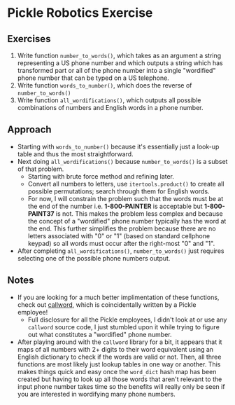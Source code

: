 # Pickle Robotics Exercise

## Exercises
1. Write function `number_to_words()`, which takes as an argument a string representing a US phone number and which outputs a string which has transformed part or all of the phone number into a single "wordified" phone number that can be typed on a US telephone.
2. Write function `words_to_number()`, which does the reverse of `number_to_words()`
3. Write function `all_wordifications()`, which outputs all possible combinations of numbers and English words in a phone number.

## Approach
- Starting with `words_to_number()` because it's essentially just a look-up table and thus the most straightforward. 
- Next doing `all_wordifications()` because `number_to_words()` is a subset of that problem.
  - Starting with brute force method and refining later. 
  - Convert all numbers to letters, use `itertools.product()` to create all possible permutations; search through them for English words.
  - For now, I will constrain the problem such that the words must be at the end of the number i.e. **1-800-PAINTER** is acceptable but **1-800-PAINT37** is not. This makes the problem less complex and because the concept of a "wordified" phone number typically has the word at the end. This further simplifies the problem because there are no letters associated with "0" or "1" (based on standard cellphone keypad) so all words must occur after the right-most "0" and "1".
- After completing `all_wordifications()`, `number_to_words()` just requires selecting one of the possible phone numbers output.

## Notes
- If you are looking for a much better implimentation of these functions, check out [callword](https://pypi.org/project/callword/), which is coincidentally written by a Pickle employee!
  - Full disclosure for all the Pickle employees, I didn't look at or use any `callword` source code, I just stumbled upon it while trying to figure out what constitutes a "wordified" phone number.
- After playing around with the `callword` library for a bit, it appears that it maps of all numbers with 2+ digits to their word equivalent using an English dictionary to check if the words are valid or not. Then, all three functions are most likely just lookup tables in one way or another. This makes things quick and easy once the `word_dict` hash map has been created but having to look up all those words that aren't relevant to the input phone number takes time so the benefits will really only be seen if you are interested in wordifying many phone numbers.